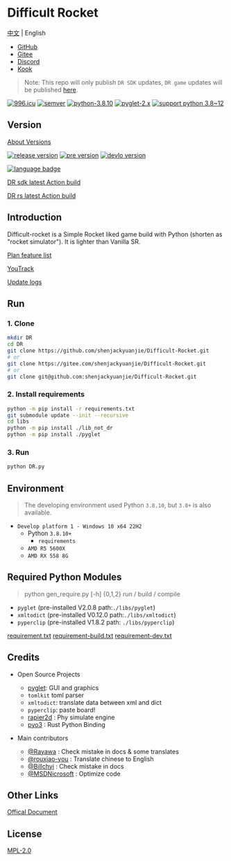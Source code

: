 # Difficult Rocket

[中文](../README.md) | English

- [GitHub](https://github.com/shenjackyuanjie/Difficult-Rocket)
- [Gitee](https://gitee.com/shenjackyuanjie/Difficult-Rocket)
- [Discord](https://discord.gg/kWzw2JrG6M)
- [Kook](https://kook.top/sRPjFG)

>Note: This repo will only publish `DR SDK` updates, `DR game` updates will be published [here](https://github.com/shenjackyuanjie/DR-game).

[![996.icu](https://img.shields.io/badge/996.icu-996.icu-red.svg)](https://996.icu)
[![semver](https://img.shields.io/badge/SemVer-2.0.0-blue.svg)](https://Semver.org/)
[![python-3.8.10](https://img.shields.io/badge/编写于_Python_版本-3.8.10-blue.svg)](https://Python.org)
[![pyglet-2.x](https://img.shields.io/badge/编写于_Pyglet_版本-2.x-blue.svg)](https://pyglet.org)
[![support python 3.8~12](https://img.shields.io/badge/Python-_3.8_~_3.12_-blue.svg)](https://Python.org)

## Version

[About Versions](src/version.md)

[![release version](https://img.shields.io/badge/Release-0.8.7.2-blue.svg)](https://github.com/shenjackyuanjie/Difficult-Rocket/releases)
[![pre version](https://img.shields.io/badge/Pre_Release-0.8.7.2-blue.svg)](https://github.com/shenjackyuanjie/Difficult-Rocket/releases)
[![devlo version](https://img.shields.io/badge/Devloping-0.9.0-blue.svg)](https://github.com/shenjackyuanjie/Difficult-Rocket/releases)

[![language badge](https://stats.deeptrain.net/repo/shenjackyuanjie/Difficult-Rocket?theme=dark)](https://stats.deeptrain.net/repo/shenjackyuanjie/Difficult-Rocket?theme=dark)

[DR sdk latest Action build](https://nightly.link/shenjackyuanjie/Difficult-Rocket/workflows/nuitka/main)

[DR rs latest Action build](https://nightly.link/shenjackyuanjie/Difficult-Rocket/workflows/dr_rs/main)

## Introduction

Difficult-rocket is a Simple Rocket liked game build with Python (shorten as "rocket simulator"). It is lighter than Vanilla SR.

[Plan feature list](src/plan_features/README.md)

[YouTrack](https://difficult-rocket.youtrack.cloud/projects/8dafd498-59c0-4ce7-9900-d9292e9ed1f0)

[Update logs](src/change_log/readme.md)

## Run

### 1. Clone

```bash title="clone.sh"
mkdir DR
cd DR
git clone https://github.com/shenjackyuanjie/Difficult-Rocket.git
# or
git clone https://gitee.com/shenjackyuanjie/Difficult-Rocket.git
# or
git clone git@github.com:shenjackyuanjie/Difficult-Rocket.git
```

### 2. Install requirements

```bash title="install.sh"
python -m pip install -r requirements.txt
git submodule update --init --recursive
cd libs
python -m pip install ./lib_not_dr
python -m pip install ./pyglet
```

### 3. Run

```bash title="run.sh"
python DR.py
```

## Environment

>The developing environment used Python `3.8.10`, but `3.8+` is also available.

- `Develop platform 1 - Windows 10 x64 22H2`
  - Python `3.8.10+`
    - `requirements`
  - `AMD R5 5600X`
  - `AMD RX 558 8G`

## Required Python Modules

> python gen_require.py [-h] {0,1,2}
> run / build / compile

- `pyglet` (pre-installed V2.0.8 path:`./libs/pyglet`)
- `xmltodict` (pre-installed V0.12.0 path:`./libs/xmltodict`)
- `pyperclip` (pre-installed V1.8.2 path: `./libs/pyperclip`)

[requirement.txt](requirement.txt)
[requirement-build.txt](requirement-build.txt)
[requirement-dev.txt](requirement-dev.txt)

## Credits

- Open Source Projects
  - [pyglet](https://github.com/pyglet/pyglet): GUI and graphics
  - `tomlkit` toml parser
  - `xmltodict`: translate data between xml and dict
  - `pyperclip`: paste board!
  - [rapier2d](https://rapier.rs/) : Phy simulate engine
  - [pyo3](https://pyo3.rs/main) : Rust Python Binding

- Main contributors
  - [@Rayawa](https://github.com/Rayawa) : Check mistake in docs & some translates
  - [@rouxiao-you](https://github.com/ruoxiao-you) : Translate chinese to English
  - [@Billchyi](https://github.com/Billchyi) : Check mistake in docs
  - [@MSDNicrosoft](https://github.com/MSDNicrosoft) : Optimize code

## Other Links

[Offical Document](https://dr.shenjack.top)

## License

[MPL-2.0](LICENSE)
